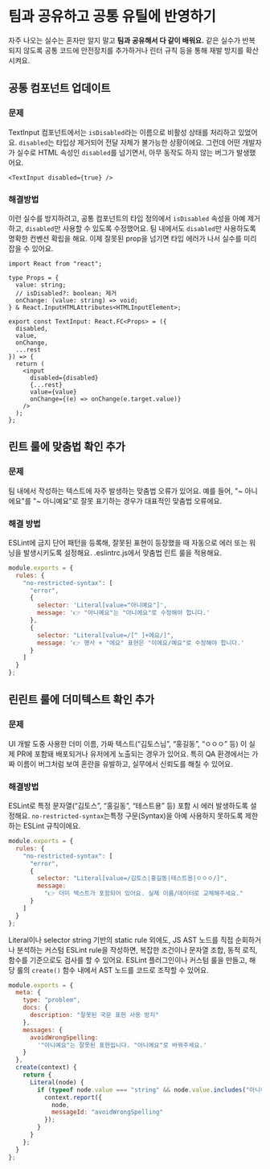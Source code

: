# 팀과 공유하고 공통 유틸에 반영하기

자주 나오는 실수는 혼자만 알지 말고 **팀과 공유해서 다 같이 배워요.** 같은 실수가 반복되지 않도록 공통 코드에 안전장치를 추가하거나 린터 규칙 등을 통해 재발 방지를 확산시켜요.

## 공통 컴포넌트 업데이트

### 문제

TextInput 컴포넌트에서는 `isDisabled`라는 이름으로 비활성 상태를 처리하고 있었어요. `disabled`는 타입상 제거되어 전달 자체가 불가능한 상황이에요. 그런데 어떤 개발자가 실수로 HTML 속성인 `disabled`를 넘기면서, 아무 동작도 하지 않는 버그가 발생했어요.

```tsx
<TextInput disabled={true} />
```

### 해결방법

이런 실수를 방지하려고, 공통 컴포넌트의 타입 정의에서 `isDisabled` 속성을 아예 제거하고, `disabled`만 사용할 수 있도록 수정했어요. 팀 내에서도 `disabled`만 사용하도록 명확한 컨벤션 확립을 해요. 이제 잘못된 prop을 넘기면 타입 에러가 나서 실수를 미리 잡을 수 있어요.

```tsx 5
import React from "react";

type Props = {
  value: string;
  // isDisabled?: boolean; 제거
  onChange: (value: string) => void;
} & React.InputHTMLAttributes<HTMLInputElement>;

export const TextInput: React.FC<Props> = ({
  disabled,
  value,
  onChange,
  ...rest
}) => {
  return (
    <input
      disabled={disabled}
      {...rest}
      value={value}
      onChange={(e) => onChange(e.target.value)}
    />
  );
};
```

## 린트 룰에 맞춤법 확인 추가

### 문제

팀 내에서 작성하는 텍스트에 자주 발생하는 맞춤법 오류가 있어요. 예를 들어, "~ 아니에요"를 "~ 아니예요"로 잘못 표기하는 경우가 대표적인 맞춤법 오류에요.

### 해결 방법

ESLint에 금지 단어 패턴을 등록해, 잘못된 표현이 등장했을 때 자동으로 에러 또는 워닝을 발생시키도록 설정해요. .eslintrc.js에서 맞춤법 린트 룰을 적용해요.

```js 6, 10
module.exports = {
  rules: {
    "no-restricted-syntax": [
      "error",
      {
        selector: 'Literal[value="아니예요"]',
        message: '👉 "아니예요"는 "아니에요"로 수정해야 합니다.'
      },
      {
        selector: "Literal[value=/[^ ]+에요/]",
        message: '👉 명사 + "에요" 표현은 "이에요/예요"로 수정해야 합니다.'
      }
    ]
  }
};
```

## 린린트 룰에 더미텍스트 확인 추가

### 문제

UI 개발 도중 사용한 더미 이름, 가짜 텍스트(“김토스님”, “홍길동”, “ㅇㅇㅇ” 등) 이 실제 PR에 포함돼 배포되거나 유저에게 노출되는 경우가 있어요. 특히 QA 환경에서는 가짜 이름이 버그처럼 보여 혼란을 유발하고, 실무에서 신뢰도를 해칠 수 있어요.

### 해결방법

ESLint로 특정 문자열(“김토스”, “홍길동”, “테스트용” 등) 포함 시 에러 발생하도록 설정해요. `no-restricted-syntax`는특정 구문(Syntax)을 아예 사용하지 못하도록 제한하는 ESLint 규칙이에요.

```js 6
module.exports = {
  rules: {
    "no-restricted-syntax": [
      "error",
      {
        selector: "Literal[value=/김토스|홍길동|테스트용|ㅇㅇㅇ/]",
        message:
          "👉 더미 텍스트가 포함되어 있어요. 실제 이름/데이터로 교체해주세요."
      }
    ]
  }
};
```

Literal이나 selector string 기반의 static rule 외에도, JS AST 노드를 직접 순회하거나 분석하는 커스텀 ESLint rule을 작성하면, 복잡한 조건이나 문자열 조합, 동적 로직, 함수를 기준으로도 검사를 할 수 있어요. ESLint 플러그인이나 커스텀 룰을 만들고, 해당 룰의 `create()` 함수 내에서 AST 노드를 코드로 조작할 수 있어요.

```js
module.exports = {
  meta: {
    type: "problem",
    docs: {
      description: "잘못된 국문 표현 사용 방지"
    },
    messages: {
      avoidWrongSpelling:
        '"아니예요"는 잘못된 표현입니다. "아니에요"로 바꿔주세요.'
    }
  },
  create(context) {
    return {
      Literal(node) {
        if (typeof node.value === "string" && node.value.includes("아니예요")) {
          context.report({
            node,
            messageId: "avoidWrongSpelling"
          });
        }
      }
    };
  }
};
```
